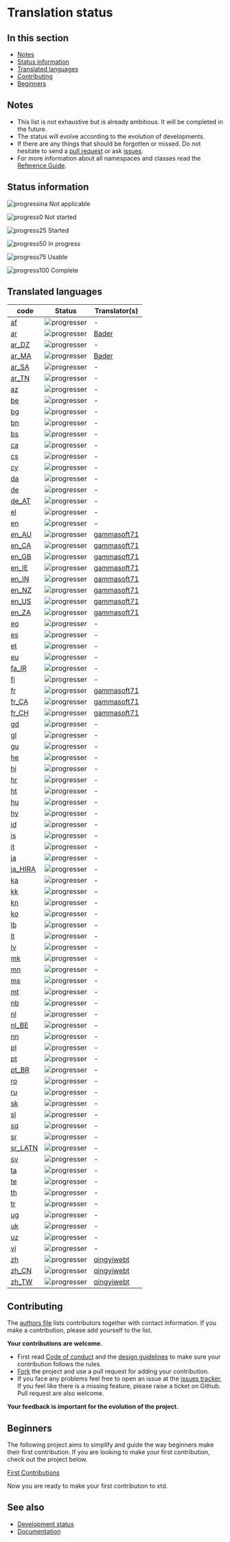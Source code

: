 # Translation status

## In this section

* [Notes](#notes)
* [Status information](#status-information)
* [Translated languages](#translated-languages)
* [Contributing](#contributing)
* [Beginners](#beginners)

## Notes

* This list is not exhaustive but is already ambitious. It will be completed in the future.
* The status will evolve according to the evolution of developments.
* If there are any things that should be forgotten or missed. Do not hesitate to send a [pull request](https://github.com/gammasoft71/xtd/compare) or ask [issues](https://github.com/gammasoft71/xtd/issues/new/choose).
* For more information about all namespaces and classes read the [Reference Guide](https://gammasoft71.github.io/xtd/reference_guides/latest/index.html).

## Status information

![progressina](/pictures/progress_ina.png) Not applicable

![progress0](/pictures/progress0.png) Not started

![progress25](/pictures/progress25.png) Started

![progress50](/pictures/progress50.png) In progress

![progress75](/pictures/progress75.png) Usable

![progress100](/pictures/progress100.png) Complete

## Translated languages

| code                                                                               | Status                                   | Translator(s)                                            |
| ---------------------------------------------------------------------------------- | ---------------------------------------- | -------------------------------------------------------- |
| [af](https://github.com/gammasoft71/xtd/tree/master/locale/af/README.md)           | ![progresser](/pictures/progress0.png)   | -                                                        |
| [ar](https://github.com/gammasoft71/xtd/tree/master/locale/ar/README.md)           | ![progresser](/pictures/progress100.png) | [Bader](https://github.com/BaderEddineOuaich)            |
| [ar_DZ](https://github.com/gammasoft71/xtd/tree/master/locale/ar_DZ/README.md)     | ![progresser](/pictures/progress0.png)   | -                                                        |
| [ar_MA](https://github.com/gammasoft71/xtd/tree/master/locale/ar_MA/README.md)     | ![progresser](/pictures/progress100.png) | [Bader](https://github.com/BaderEddineOuaich)            |
| [ar_SA](https://github.com/gammasoft71/xtd/tree/master/locale/ar_SA/README.md)     | ![progresser](/pictures/progress0.png)   | -                                                        |
| [ar_TN](https://github.com/gammasoft71/xtd/tree/master/locale/ar_TN/README.md)     | ![progresser](/pictures/progress0.png)   | -                                                        |
| [az](https://github.com/gammasoft71/xtd/tree/master/locale/az/README.md)           | ![progresser](/pictures/progress0.png)   | -                                                        |
| [be](https://github.com/gammasoft71/xtd/tree/master/locale/be/README.md)           | ![progresser](/pictures/progress0.png)   | -                                                        |
| [bg](https://github.com/gammasoft71/xtd/tree/master/locale/bg/README.md)           | ![progresser](/pictures/progress0.png)   | -                                                        |
| [bn](https://github.com/gammasoft71/xtd/tree/master/locale/bn/README.md)           | ![progresser](/pictures/progress0.png)   | -                                                        |
| [bs](https://github.com/gammasoft71/xtd/tree/master/locale/bs/README.md)           | ![progresser](/pictures/progress0.png)   | -                                                        |
| [ca](https://github.com/gammasoft71/xtd/tree/master/locale/ca/README.md)           | ![progresser](/pictures/progress0.png)   | -                                                        |
| [cs](https://github.com/gammasoft71/xtd/tree/master/locale/cs/README.md)           | ![progresser](/pictures/progress0.png)   | -                                                        |
| [cy](https://github.com/gammasoft71/xtd/tree/master/locale/cy/README.md)           | ![progresser](/pictures/progress0.png)   | -                                                        |
| [da](https://github.com/gammasoft71/xtd/tree/master/locale/da/README.md)           | ![progresser](/pictures/progress0.png)   | -                                                        |
| [de](https://github.com/gammasoft71/xtd/tree/master/locale/de/README.md)           | ![progresser](/pictures/progress0.png)   | -                                                        |
| [de_AT](https://github.com/gammasoft71/xtd/tree/master/locale/de_AT/README.md)     | ![progresser](/pictures/progress0.png)   | -                                                        |
| [el](https://github.com/gammasoft71/xtd/tree/master/locale/el/README.md)           | ![progresser](/pictures/progress0.png)   | -                                                        |
| [en](https://github.com/gammasoft71/xtd/tree/master/locale/en/README.md)           | ![progresser](/pictures/progress0.png)   | -                                                        |
| [en_AU](https://github.com/gammasoft71/xtd/tree/master/locale/en_AU/README.md)     | ![progresser](/pictures/progress100.png) | [gammasoft71](https://gammasoft71.wixsite.com/gammasoft) |
| [en_CA](https://github.com/gammasoft71/xtd/tree/master/locale/en_CA/README.md)     | ![progresser](/pictures/progress100.png) | [gammasoft71](https://gammasoft71.wixsite.com/gammasoft) |
| [en_GB](https://github.com/gammasoft71/xtd/tree/master/locale/em_GB/README.md)     | ![progresser](/pictures/progress100.png) | [gammasoft71](https://gammasoft71.wixsite.com/gammasoft) |
| [en_IE](https://github.com/gammasoft71/xtd/tree/master/locale/em_IE/README.md)     | ![progresser](/pictures/progress100.png) | [gammasoft71](https://gammasoft71.wixsite.com/gammasoft) |
| [en_IN](https://github.com/gammasoft71/xtd/tree/master/locale/en_IN/README.md)     | ![progresser](/pictures/progress100.png) | [gammasoft71](https://gammasoft71.wixsite.com/gammasoft) |
| [en_NZ](https://github.com/gammasoft71/xtd/tree/master/locale/en_NZ/README.md)     | ![progresser](/pictures/progress100.png) | [gammasoft71](https://gammasoft71.wixsite.com/gammasoft) |
| [en_US](https://github.com/gammasoft71/xtd/tree/master/locale/en_US/README.md)     | ![progresser](/pictures/progress100.png) | [gammasoft71](https://gammasoft71.wixsite.com/gammasoft) |
| [en_ZA](https://github.com/gammasoft71/xtd/tree/master/locale/en_ZA/README.md)     | ![progresser](/pictures/progress100.png) | [gammasoft71](https://gammasoft71.wixsite.com/gammasoft) |
| [eo](https://github.com/gammasoft71/xtd/tree/master/locale/eo/README.md)           | ![progresser](/pictures/progress0.png)   | -                                                        |
| [es](https://github.com/gammasoft71/xtd/tree/master/locale/es/README.md)           | ![progresser](/pictures/progress0.png)   | -                                                        |
| [et](https://github.com/gammasoft71/xtd/tree/master/locale/et/README.md)           | ![progresser](/pictures/progress0.png)   | -                                                        |
| [eu](https://github.com/gammasoft71/xtd/tree/master/locale/eu/README.md)           | ![progresser](/pictures/progress0.png)   | -                                                        |
| [fa_IR](https://github.com/gammasoft71/xtd/tree/master/locale/fa_IR/README.md)     | ![progresser](/pictures/progress0.png)   | -                                                        |
| [fi](https://github.com/gammasoft71/xtd/tree/master/locale/fi/README.md)           | ![progresser](/pictures/progress0.png)   | -                                                        |
| [fr](https://github.com/gammasoft71/xtd/tree/master/locale/fr/README.md)           | ![progresser](/pictures/progress100.png) | [gammasoft71](https://gammasoft71.wixsite.com/gammasoft) |
| [fr_CA](https://github.com/gammasoft71/xtd/tree/master/locale/fr_CA/README.md)     | ![progresser](/pictures/progress100.png) | [gammasoft71](https://gammasoft71.wixsite.com/gammasoft) |
| [fr_CH](https://github.com/gammasoft71/xtd/tree/master/locale/fr_CH/README.md)     | ![progresser](/pictures/progress100.png) | [gammasoft71](https://gammasoft71.wixsite.com/gammasoft) |
| [gd](https://github.com/gammasoft71/xtd/tree/master/locale/gd/README.md)           | ![progresser](/pictures/progress0.png)   | -                                                        |
| [gl](https://github.com/gammasoft71/xtd/tree/master/locale/gl/README.md)           | ![progresser](/pictures/progress0.png)   | -                                                        |
| [gu](https://github.com/gammasoft71/xtd/tree/master/locale/gu/README.md)           | ![progresser](/pictures/progress0.png)   | -                                                        |
| [he](https://github.com/gammasoft71/xtd/tree/master/locale/he/README.md)           | ![progresser](/pictures/progress0.png)   | -                                                        |
| [hi](https://github.com/gammasoft71/xtd/tree/master/locale/hi/README.md)           | ![progresser](/pictures/progress0.png)   | -                                                        |
| [hr](https://github.com/gammasoft71/xtd/tree/master/locale/hr/README.md)           | ![progresser](/pictures/progress0.png)   | -                                                        |
| [ht](https://github.com/gammasoft71/xtd/tree/master/locale/ht/README.md)           | ![progresser](/pictures/progress0.png)   | -                                                        |
| [hu](https://github.com/gammasoft71/xtd/tree/master/locale/hu/README.md)           | ![progresser](/pictures/progress0.png)   | -                                                        |
| [hy](https://github.com/gammasoft71/xtd/tree/master/locale/hy/README.md)           | ![progresser](/pictures/progress0.png)   | -                                                        |
| [id](https://github.com/gammasoft71/xtd/tree/master/locale/id/README.md)           | ![progresser](/pictures/progress0.png)   | -                                                        |
| [is](https://github.com/gammasoft71/xtd/tree/master/locale/is/README.md)           | ![progresser](/pictures/progress0.png)   | -                                                        |
| [it](https://github.com/gammasoft71/xtd/tree/master/locale/it/README.md)           | ![progresser](/pictures/progress0.png)   | -                                                        |
| [ja](https://github.com/gammasoft71/xtd/tree/master/locale/ja/README.md)           | ![progresser](/pictures/progress0.png)   | -                                                        |
| [ja_HIRA](https://github.com/gammasoft71/xtd/tree/master/locale/ja_HIRA/README.md) | ![progresser](/pictures/progress0.png)   | -                                                        |
| [ka](https://github.com/gammasoft71/xtd/tree/master/locale/ka/README.md)           | ![progresser](/pictures/progress0.png)   | -                                                        |
| [kk](https://github.com/gammasoft71/xtd/tree/master/locale/kk/README.md)           | ![progresser](/pictures/progress0.png)   | -                                                        |
| [kn](https://github.com/gammasoft71/xtd/tree/master/locale/kn/README.md)           | ![progresser](/pictures/progress0.png)   | -                                                        |
| [ko](https://github.com/gammasoft71/xtd/tree/master/locale/ko/README.md)           | ![progresser](/pictures/progress0.png)   | -                                                        |
| [lb](https://github.com/gammasoft71/xtd/tree/master/locale/lb/README.md)           | ![progresser](/pictures/progress0.png)   | -                                                        |
| [lt](https://github.com/gammasoft71/xtd/tree/master/locale/lt/README.md)           | ![progresser](/pictures/progress0.png)   | -                                                        |
| [lv](https://github.com/gammasoft71/xtd/tree/master/locale/lv/README.md)           | ![progresser](/pictures/progress0.png)   | -                                                        |
| [mk](https://github.com/gammasoft71/xtd/tree/master/locale/mk/README.md)           | ![progresser](/pictures/progress0.png)   | -                                                        |
| [mn](https://github.com/gammasoft71/xtd/tree/master/locale/mn/README.md)           | ![progresser](/pictures/progress0.png)   | -                                                        |
| [ms](https://github.com/gammasoft71/xtd/tree/master/locale/ms/README.md)           | ![progresser](/pictures/progress0.png)   | -                                                        |
| [mt](https://github.com/gammasoft71/xtd/tree/master/locale/mt/README.md)           | ![progresser](/pictures/progress0.png)   | -                                                        |
| [nb](https://github.com/gammasoft71/xtd/tree/master/locale/nb/README.md)           | ![progresser](/pictures/progress0.png)   | -                                                        |
| [nl](https://github.com/gammasoft71/xtd/tree/master/locale/nl/README.md)           | ![progresser](/pictures/progress0.png)   | -                                                        |
| [nl_BE](https://github.com/gammasoft71/xtd/tree/master/locale/nl_BE/README.md)     | ![progresser](/pictures/progress0.png)   | -                                                        |
| [nn](https://github.com/gammasoft71/xtd/tree/master/locale/nn/README.md)           | ![progresser](/pictures/progress0.png)   | -                                                        |
| [pl](https://github.com/gammasoft71/xtd/tree/master/locale/pl/README.md)           | ![progresser](/pictures/progress0.png)   | -                                                        |
| [pt](https://github.com/gammasoft71/xtd/tree/master/locale/pt/README.md)           | ![progresser](/pictures/progress0.png)   | -                                                        |
| [pt_BR](https://github.com/gammasoft71/xtd/tree/master/locale/pt_BR/README.md)     | ![progresser](/pictures/progress0.png)   | -                                                        |
| [ro](https://github.com/gammasoft71/xtd/tree/master/locale/ro/README.md)           | ![progresser](/pictures/progress0.png)   | -                                                        |
| [ru](https://github.com/gammasoft71/xtd/tree/master/locale/ru/README.md)           | ![progresser](/pictures/progress0.png)   | -                                                        |
| [sk](https://github.com/gammasoft71/xtd/tree/master/locale/sk/README.md)           | ![progresser](/pictures/progress0.png)   | -                                                        |
| [sl](https://github.com/gammasoft71/xtd/tree/master/locale/sl/README.md)           | ![progresser](/pictures/progress0.png)   | -                                                        |
| [sq](https://github.com/gammasoft71/xtd/tree/master/locale/sq/README.md)           | ![progresser](/pictures/progress0.png)   | -                                                        |
| [sr](https://github.com/gammasoft71/xtd/tree/master/locale/sr/README.md)           | ![progresser](/pictures/progress0.png)   | -                                                        |
| [sr_LATN](https://github.com/gammasoft71/xtd/tree/master/locale/sr_LATN/README.md) | ![progresser](/pictures/progress0.png)   | -                                                        |
| [sv](https://github.com/gammasoft71/xtd/tree/master/locale/sv/README.md)           | ![progresser](/pictures/progress0.png)   | -                                                        |
| [ta](https://github.com/gammasoft71/xtd/tree/master/locale/ta/README.md)           | ![progresser](/pictures/progress0.png)   | -                                                        |
| [te](https://github.com/gammasoft71/xtd/tree/master/locale/te/README.md)           | ![progresser](/pictures/progress0.png)   | -                                                        |
| [th](https://github.com/gammasoft71/xtd/tree/master/locale/th/README.md)           | ![progresser](/pictures/progress0.png)   | -                                                        |
| [tr](https://github.com/gammasoft71/xtd/tree/master/locale/tr/README.md)           | ![progresser](/pictures/progress0.png)   | -                                                        |
| [ug](https://github.com/gammasoft71/xtd/tree/master/locale/ug/README.md)           | ![progresser](/pictures/progress0.png)   | -                                                        |
| [uk](https://github.com/gammasoft71/xtd/tree/master/locale/uk/README.md)           | ![progresser](/pictures/progress0.png)   | -                                                        |
| [uz](https://github.com/gammasoft71/xtd/tree/master/locale/af/README.md)           | ![progresser](/pictures/progress0.png)   | -                                                        |
| [vi](https://github.com/gammasoft71/xtd/tree/master/locale/vi/README.md)           | ![progresser](/pictures/progress0.png)   | -                                                        |
| [zh](https://github.com/gammasoft71/xtd/tree/master/locale/zh/README.md)           | ![progresser](/pictures/progress100.png) | [qingyiwebt](https://github.com/qingyiwebt)              |
| [zh_CN](https://github.com/gammasoft71/xtd/tree/master/locale/zh_CN/README.md)     | ![progresser](/pictures/progress100.png) | [qingyiwebt](https://github.com/qingyiwebt)              |
| [zh_TW](https://github.com/gammasoft71/xtd/tree/master/locale/zh_TW/README.md)     | ![progresser](/pictures/progress100.png) | [qingyiwebt](https://github.com/qingyiwebt)              |

## Contributing

The [authors file](https://github.com/gammasoft71/xtd/blob/master/AUTHORS.md) lists contributors together with contact information. If you make a contribution, please add yourself to the list.

**Your contributions are welcome.**

* First read [Code of conduct](https://github.com/gammasoft71/xtd/blob/master/CODE_OF_CONDUCT.md) and the [design guidelines](/docs/documentation/design_guidelines) to make sure your contribution follows the rules.
* [Fork](https://github.com/gammasoft71/xtd/fork) the project and use a pull request for adding your contribution.
* If you face any problems feel free to open an issue at the [issues tracker](https://github.com/gammasoft71/xtd/issues), If you feel like there is a missing feature, please raise a ticket on Github. Pull request are also welcome.

**Your feedback is important for the evolution of the project.**

## Beginners

The following project aims to simplify and guide the way beginners make their first contribution. If you are looking to make your first contribution, check out the project below.

[First Contributions](https://github.com/firstcontributions/first-contributions)

Now you are ready to make your first contribution to xtd.

## See also

* [Development status](/docs/documentation/development_status)
* [Documentation](/docs/documentation)
